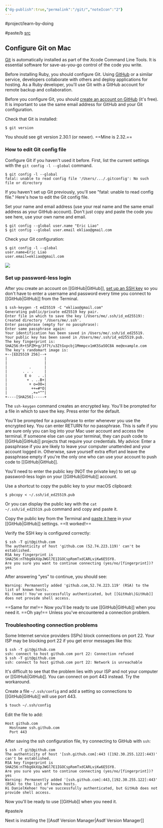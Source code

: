 ```yaml
---
{"dg-publish":true,"permalink":"/git/","noteIcon":"2"}
---
```


#project/learn-by-doing 

#paste/b 
[src](https://mac.install.guide/ruby/4.html)
## Configure Git on Mac

[Git](http://git-scm.com/) is automatically installed as part of the Xcode Command Line Tools. It is essential software for save-as-you-go control of the code you write.

Before installing Ruby, you should configure Git. Using [GitHub](https://github.com/) or a similar service, developers collaborate with others and deploy applications for hosting. As a Ruby developer, you'll use Git with a GitHub account for remote backup and collaboration.

Before you configure Git, you should [create an account on GitHub](https://help.github.com/articles/signing-up-for-a-new-github-account/) (it's free). It is important to use the same email address for GitHub and your Git configuration.

Check that Git is installed:

```
$ git version
```

You should see git version 2.30.1 (or newer). ==Mine is 2.32.==

### How to edit Git config file

Configure Git if you haven't used it before. First, list the current settings with the `git config -l --global` command.

```
$ git config -l --global
fatal: unable to read config file '/Users/.../.gitconfig': No such file or directory
```

If you haven't set up Git previously, you'll see "fatal: unable to read config file." Here's how to edit the Git config file.

Set your name and email address (use your real name and the same email address as your GitHub account). Don't just copy and paste the code you see here, use your own name and email.

```
$ git config --global user.name "Eric Liao"
$ git config --global user.email ekliao@gmail.com
```

Check your Git configuration:

```
$ git config -l --global
user.name=Eric Liao
user.email=ekliao@gmail.com
```

![](https://mac.install.guide/assets/images/ruby/configure-git.png)

### Set up password-less login

After you create an account on [[GitHub\|GitHub]], [set up an SSH key](https://help.github.com/articles/connecting-to-github-with-ssh/) so you don't have to enter a username and password every time you connect to [[GitHub\|GitHub]] from the Terminal.

```
$ ssh-keygen -t ed25519 -C "ekliao@gmail.com"
Generating public/private ed25519 key pair.
Enter file in which to save the key (/Users/me/.ssh/id_ed25519):
Created directory '/Users/me/.ssh'.
Enter passphrase (empty for no passphrase):
Enter same passphrase again:
Your identification has been saved in /Users/me/.ssh/id_ed25519.
Your public key has been saved in /Users/me/.ssh/id_ed25519.pub.
The key fingerprint is:
SHA256:R+t5PZM+g/3f7t/u3ZtGxpcbj1Mmmpcv1mK5Sa5OC8A me@example.com
The key's randomart image is:
+--[ED25519 256]--+
|                 |
|                 |
|          .      |
|       . . .     |
|        E o   . .|
|         + . ..B+|
|          + o=OO=|
|           ++=#*O|
|           .+=*^^|
+----[SHA256]-----+
```

The `ssh-keygen` command creates an encrypted key. You'll be prompted for a file in which to save the key. Press enter for the default.

You'll be prompted for a passphrase to enter whenever you use the encrypted key. You can enter RETURN for no passphrase. This is safe if you are sure only you can log into your Mac user account and access the terminal. If someone else can use your terminal, they can push code to [[GitHub\|GitHub]] projects that require your credentials. My advice: Enter a passphrase if you are likely to leave your computer unattended and your account logged in. Otherwise, save yourself extra effort and leave the passphrase empty if you're the only one who can use your account to push code to [[GitHub\|GitHub]].

You'll need to enter the public key (NOT the private key) to set up password-less login on your [[GitHub\|GitHub]] account.

Use a shortcut to copy the public key to your macOS clipboard:

```
$ pbcopy < ~/.ssh/id_ed25519.pub
```

Or you can display the public key with the `cat ~/.ssh/id_ed25519.pub` command and copy and paste it.

Copy the public key from the Terminal and [paste it here](https://github.com/settings/ssh) in your [[GitHub\|GitHub]] settings. ==It worked!==

Verify the SSH key is configured correctly:

```
$ ssh -T git@github.com
The authenticity of host 'github.com (52.74.223.119)' can't be established.
RSA key fingerprint is SHA256:nThbg6kXUpJWGl7E1IGOCspRomTxdCARLviKw6E5SY8.
Are you sure you want to continue connecting (yes/no/[fingerprint])? yes
```

After answering "yes" to continue, you should see:

```
Warning: Permanently added 'github.com,52.74.223.119' (RSA) to the list of known hosts.
Hi (name)! You've successfully authenticated, but [[GitHub\|GitHub]] does not provide shell access.
```

==Same for me!== Now you'll be ready to use [[GitHub\|GitHub]] when you need it. ==Oh yay!== Unless you've encountered a connection problem.

### Troubleshooting connection problems

Some Internet service providers (ISPs) block connections on port 22. Your ISP may be blocking port 22 if you get error messages like this:

```
$ ssh -T git@github.com
ssh: connect to host github.com port 22: Connection refused
$ ssh -T git@github.com
ssh: connect to host github.com port 22: Network is unreachable
```

It's difficult to see that the problem lies with your ISP and not your computer or [[GitHub\|GitHub]]. You can connect on port 443 instead. Try the workaround.

Create a file `~/.ssh/config` and add a setting so connections to [[GitHub\|GitHub]] will use port 443.

```bash
$ touch ~/.ssh/config
```

Edit the file to add:

```
Host github.com
  Hostname ssh.github.com
  Port 443
```

After saving the ssh configuration file, try connecting to GitHub with `ssh`:

```
$ ssh -T git@github.com
The authenticity of host '[ssh.github.com]:443 ([192.30.255.122]:443)' can't be established.
RSA key fingerprint is SHA256:nThbg6kXUpJWGl7E1IGOCspRomTxdCARLviKw6E5SY8.
Are you sure you want to continue connecting (yes/no/[fingerprint])? yes
Warning: Permanently added '[ssh.github.com]:443,[192.30.255.122]:443' (RSA) to the list of known hosts.
Hi DanielKehoe! You've successfully authenticated, but GitHub does not provide shell access.
```

Now you'll be ready to use [[GitHub]] when you need it.

#paste/e 

Next is installing the [[Asdf Version Manager\|Asdf Version Manager]]